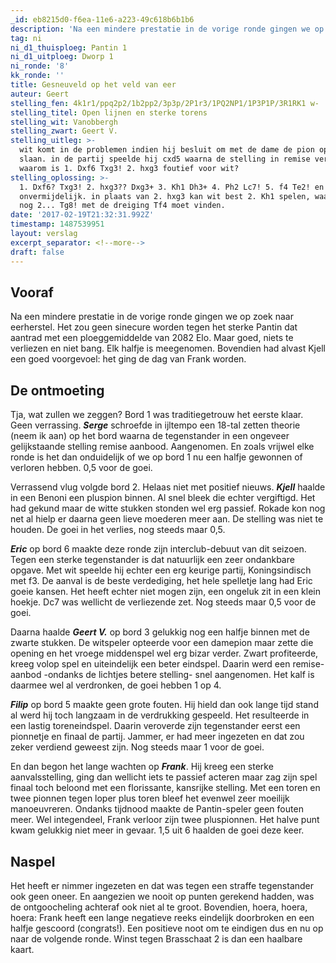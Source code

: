 ```yaml
---
_id: eb8215d0-f6ea-11e6-a223-49c618b6b1b6
description: 'Na een mindere prestatie in de vorige ronde gingen we op zoek naar eerherstel. Het zou geen sinecure worden tegen het sterke Pantin dat aantrad met een ploeggemiddelde van 2082 Elo.'
tag: ni
ni_d1_thuisploeg: Pantin 1
ni_d1_uitploeg: Dworp 1
ni_ronde: '8'
kk_ronde: ''
title: Gesneuveld op het veld van eer
auteur: Geert
stelling_fen: 4k1r1/ppq2p2/1b2pp2/3p3p/2P1r3/1PQ2NP1/1P3P1P/3R1RK1 w-
stelling_titel: Open lijnen en sterke torens
stelling_wit: Vanobbergh
stelling_zwart: Geert V.
stelling_uitleg: >-
  wit komt in de problemen indien hij besluit om met de dame de pion op f6 te
  slaan. in de partij speelde hij cxd5 waarna de stelling in remise verzandde.
  waarom is 1. Dxf6 Txg3! 2. hxg3 foutief voor wit?
stelling_oplossing: >-
  1. Dxf6? Txg3! 2. hxg3?? Dxg3+ 3. Kh1 Dh3+ 4. Ph2 Lc7! 5. f4 Te2! en mat is
  onvermijdelijk. in plaats van 2. hxg3 kan wit best 2. Kh1 spelen, waarna zwart
  nog 2... Tg8! met de dreiging Tf4 moet vinden.
date: '2017-02-19T21:32:31.992Z'
timestamp: 1487539951
layout: verslag
excerpt_separator: <!--more-->
draft: false
---
```

## Vooraf

Na een mindere prestatie in de vorige ronde gingen we op zoek naar eerherstel. Het zou geen sinecure worden tegen het sterke Pantin dat aantrad met een ploeggemiddelde van 2082 Elo. Maar goed, niets te verliezen en niet bang. Elk halfje is meegenomen. Bovendien had alvast Kjell een goed voorgevoel: het ging de dag van Frank worden.<!--more-->

## De ontmoeting

Tja, wat zullen we zeggen? Bord 1 was traditiegetrouw het eerste klaar. Geen verrassing. **_Serge_** schroefde in ijltempo een 18-tal zetten theorie (neem ik aan) op het bord waarna de tegenstander in een ongeveer gelijkstaande stelling remise aanbood. Aangenomen. En zoals vrijwel elke ronde is het dan onduidelijk of we op bord 1 nu een halfje gewonnen of verloren hebben. 0,5 voor de goei.

Verrassend vlug volgde bord 2. Helaas niet met positief nieuws. **_Kjell_** haalde in een Benoni een pluspion binnen. Al snel bleek die echter vergiftigd. Het had gekund maar de witte stukken stonden wel erg passief. Rokade kon nog net al hielp er daarna geen lieve moederen meer aan. De stelling was niet te houden. De goei in het verlies, nog steeds maar 0,5.

**_Eric_** op bord 6 maakte deze ronde zijn interclub-debuut van dit seizoen. Tegen een sterke tegenstander is dat natuurlijk een zeer ondankbare opgave. Met wit speelde hij echter een erg keurige partij, Koningsindisch met f3. De aanval is de beste verdediging, het hele spelletje lang had Eric goeie kansen. Het heeft echter niet mogen zijn, een ongeluk zit in een klein hoekje. Dc7 was wellicht de verliezende zet. Nog steeds maar 0,5 voor de goei.

Daarna haalde **_Geert V._** op bord 3 gelukkig nog een halfje binnen met de zwarte stukken. De witspeler opteerde voor een damepion maar zette die opening en het vroege middenspel wel erg bizar verder. Zwart profiteerde, kreeg volop spel en uiteindelijk een beter eindspel. Daarin werd een remise-aanbod -ondanks de lichtjes betere stelling- snel aangenomen. Het kalf is daarmee wel al verdronken, de goei hebben 1 op 4.

**_Filip_** op bord 5 maakte geen grote fouten. Hij hield dan ook lange tijd stand al werd hij toch langzaam in de verdrukking gespeeld. Het resulteerde in een lastig toreneindspel. Daarin veroverde zijn tegenstander eerst een pionnetje en finaal de partij. Jammer, er had meer ingezeten en dat zou zeker verdiend geweest zijn. Nog steeds maar 1 voor de goei.

En dan begon het lange wachten op **_Frank_**. Hij kreeg een sterke aanvalsstelling, ging dan wellicht iets te passief acteren maar zag zijn spel finaal toch beloond met een florissante, kansrijke stelling. Met een toren en twee pionnen tegen loper plus toren bleef het evenwel zeer moeilijk manoeuvreren. Ondanks tijdnood maakte de Pantin-speler geen fouten meer. Wel integendeel, Frank verloor zijn twee pluspionnen. Het halve punt kwam gelukkig niet meer in gevaar. 1,5 uit 6 haalden de goei deze keer.

## Naspel

Het heeft er nimmer ingezeten en dat was tegen een straffe tegenstander ook geen oneer. En aangezien we nooit op punten gerekend hadden, was de ontgoocheling achteraf ook niet al te groot. Bovendien, hoera, hoera, hoera: Frank heeft een lange negatieve reeks eindelijk doorbroken en een halfje gescoord (congrats!). Een positieve noot om te eindigen dus en nu op naar de volgende ronde. Winst tegen Brasschaat 2 is dan een haalbare kaart.
